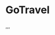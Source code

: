 # GoTravel
[](https://i.imgur.com/ZGuemeH.png),[](https://i.imgur.com/WMe6Hhj.png),[](https://i.imgur.com/IcoRY86.png),[](https://i.imgur.com/BK2vpL8.png)

